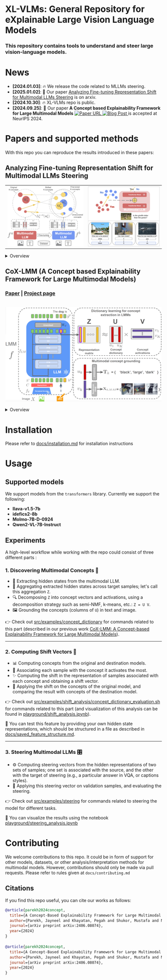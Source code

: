 # XL-VLMs: General Repository for eXplainable Large Vision Language Models

### This repository contains tools to understand and steer large vision-language models.

# News

* **[2024.01.03]**: 🔥 We release the code related to MLLMs steering.
* **[2025.01.02]**: 📜 Our paper [Analyzing Fine-tuning Representation Shift for Multimodal LLMs Steering](https://arxiv.org/abs/2406.08074) is on arxiv.
* **[2024.10.30]**: 🔥 XL-VLMs repo is public.
* **[2024.09.25]**: 🎉 Our paper **A Concept based Explainability Framework for Large Multimodal Models** <a href="https://arxiv.org/abs/2406.08074">
    <img alt="Paper URL" src="https://img.shields.io/badge/arxiv-2406.08074-blue">
  </a> </a>
  <a href="https://jayneelparekh.github.io/LMM_Concept_Explainability/">
    <img alt="Blog Post" src="https://img.shields.io/badge/CoXLMM-blog-F0529C">
  </a> is accepted at NeurIPS 2024.

# Papers and supported methods

With this repo you can reproduce the results introduced in these papers:

## Analyzing Fine-tuning Representation Shift for Multimodal LLMs Steering

<p align="center">
  <table>
    <tr>
      <td><img src="docs/assets/analyze_shift.png" width="400"/></td>
      <td><img src="docs/assets/teaser_steering.png" width="380"/></td>
    </tr>
  </table>
</p>

<details>
<summary>Overview</summary>
  > Multimodal LLMs have reached remarkable levels of proficiency in understanding multimodal inputs. However, much less attention has been paid to understanding and explaining the underlying mechanisms of these models. Most existing explainability research examines these models only in their final states, overlooking the dynamic representational shifts that occur during training.

  > In this work, we systematically analyze the evolution of hidden state representations to reveal how fine-tuning alters the internal structure of a model to specialize in new multimodal tasks. We also demonstrate the use of shift vectors to capture these changes.

  > Finally, we explore the practical impact of our findings on model steering, showing that we can adjust multimodal LLMs behaviors without any training, such as modifying answer types, captions style, or biasing the model toward specific responses.

  <br>
</details>

## CoX-LMM (A Concept based Explainability Framework for Large Multimodal Models)
  ### [Paper](https://arxiv.org/abs/2406.08074) | [Project page](https://jayneelparekh.github.io/LMM_Concept_Explainability/)

  <p align="center">
        <br> <img src="docs/assets/CoX_LMM_system.png", width=600 /> <br>
  </p>

<details>
<summary>Overview</summary>
  > Large multimodal models (LMMs) combine unimodal encoders and large language models (LLMs) to perform multimodal tasks. Despite recent advancements towards the interpretability of these models, understanding internal representations of LMMs remains largely a mystery.

  > In this paper, we present a novel framework for the interpretation of LMMs. We propose a dictionary learning based approach, applied to the representation of tokens. The elements of the learned dictionary correspond to our proposed concepts. We show that these concepts are well semantically grounded in both vision and text. Thus we refer to these as "multi-modal concepts".

  > We qualitatively and quantitatively evaluate the results of the learnt concepts. We show that the extracted multimodal concepts are useful to interpret representations of test samples. Finally, we evaluate the disentanglement between different concepts and the quality of grounding concepts visually and textually.

  <br> <br>
</details>

# Installation

Please refer to [docs/installation.md](docs/installation.md) for installation instructions

# Usage

## Supported models

We support models from the `transformers` library. Currently we support the following:
* **llava-v1.5-7b**
* **idefics2-8b**
* **Molmo-7B-D-0924**
* **Qwen2-VL-7B-Instruct**

## Experiments

<!-- Please checkout ```src/examples/concept_dictionary``` for commands related to our previous work [CoX-LMM: A Concept based Explainability Framework for Large Multimodal Models](https://arxiv.org/abs/2406.08074), ```src/examples/shift_analysis/concept_dictionary_evaluation.sh``` for commands related to analyzing the shift of concepts (and visualization of this analysis can be found in ```Playground/shift_analysis.ipynb```), ```concept_dictionary_evaluation.sh``` in ```src/examples```
for more details about different commands to execute various files. -->

A high-level workflow while working with the repo could consist of three different parts :


### 1. **Discovering Multimodal Concepts** 🌌
   - 🚀 Extracting hidden states from the multimodal LLM.
   - 🧩 Aggregating extracted hidden states across target samples; let's call this aggregation `Z`.
   - 🔍 Decomposing `Z` into concept vectors and activations, using a decomposition strategy such as semi-NMF, k-means, etc.: `Z = U V`.
   - 🖼️ Grounding the concepts (columns of `U`) in text and image.

   👉 Check out [src/examples/concept_dictionary](src/examples/concept_dictionary) for commands related to this part (described in our previous work [CoX-LMM: A Concept-based Explainability Framework for Large Multimodal Models](https://arxiv.org/abs/2406.08074)).

---

### 2. **Computing Shift Vectors** 🔄
   - 📊 Computing concepts from the original and destination models.
   - 🧠 Associating each sample with the concept it activates the most.
   - ✨ Computing the shift in the representation of samples associated with each concept and obtaining a shift vector.
   - 🔧 Applying the shift on the concepts of the original model, and comparing the result with concepts of the destination model.

   👉 Check out [src/examples/shift_analysis/concept_dictionary_evaluation.sh](src/examples/shift_analysis/concept_dictionary_evaluation.sh) for commands related to this part (and visualization of this analysis can be found in [playground/shift_analysis.ipynb](playground/shift_analysis.ipynb)).

   🧪 You can test this feature by providing your own hidden state representations, which should be structured in a file as described in [docs/saved_feature_structure.md](docs/saved_feature_structure.md).

---

### 3. **Steering Multimodal LLMs** 🎛️
   - ⚙️ Computing steering vectors from the hidden representations of two sets of samples; one set is associated with the source, and the other with the target of steering (e.g., a particular answer in VQA, or captions styles).
   - 🎯 Applying this steering vector on validation samples, and evaluating the steering.

   👉 Check out [src/examples/steering](src/examples/steering) for commands related to steering the model for different tasks.

   🧪 You can visualize the results using the notebook [playground/steering_analysis.ipynb](playground/steering_analysis.ipynb)

# Contributing
We welcome contributions to this repo. It could be in form of support for other models, datasets, or other analysis/interpretation methods for multimodal models. However, contributions should only be made via pull requests. Please refer to rules given at ```docs/contributing.md```



## Citations

If you find this repo useful, you can cite our works as follows:

```bibtex
@article{parekh2024concept,
  title={A Concept-Based Explainability Framework for Large Multimodal Models},
  author={Parekh, Jayneel and Khayatan, Pegah and Shukor, Mustafa and Newson, Alasdair and Cord, Matthieu},
  journal={arXiv preprint arXiv:2406.08074},
  year={2024}
}

@article{parekh2024concept,
  title={A Concept-Based Explainability Framework for Large Multimodal Models},
  author={Parekh, Jayneel and Khayatan, Pegah and Shukor, Mustafa and Newson, Alasdair and Cord, Matthieu},
  journal={arXiv preprint arXiv:2406.08074},
  year={2024}
}
```
